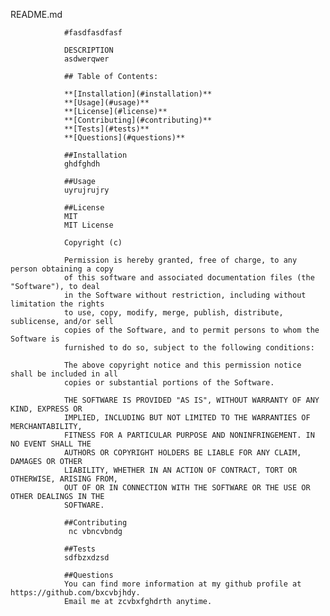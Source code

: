 README.md
                
                #fasdfasdfasf

                DESCRIPTION
                asdwerqwer

                ## Table of Contents:

                **[Installation](#installation)**
                **[Usage](#usage)**
                **[License](#license)**
                **[Contributing](#contributing)**
                **[Tests](#tests)**
                **[Questions](#questions)**

                ##Installation
                ghdfghdh

                ##Usage
                uyrujrujry

                ##License
                MIT
                MIT License

                Copyright (c) 
                
                Permission is hereby granted, free of charge, to any person obtaining a copy
                of this software and associated documentation files (the "Software"), to deal
                in the Software without restriction, including without limitation the rights
                to use, copy, modify, merge, publish, distribute, sublicense, and/or sell
                copies of the Software, and to permit persons to whom the Software is
                furnished to do so, subject to the following conditions:
                
                The above copyright notice and this permission notice shall be included in all
                copies or substantial portions of the Software.
                
                THE SOFTWARE IS PROVIDED "AS IS", WITHOUT WARRANTY OF ANY KIND, EXPRESS OR
                IMPLIED, INCLUDING BUT NOT LIMITED TO THE WARRANTIES OF MERCHANTABILITY,
                FITNESS FOR A PARTICULAR PURPOSE AND NONINFRINGEMENT. IN NO EVENT SHALL THE
                AUTHORS OR COPYRIGHT HOLDERS BE LIABLE FOR ANY CLAIM, DAMAGES OR OTHER
                LIABILITY, WHETHER IN AN ACTION OF CONTRACT, TORT OR OTHERWISE, ARISING FROM,
                OUT OF OR IN CONNECTION WITH THE SOFTWARE OR THE USE OR OTHER DEALINGS IN THE
                SOFTWARE.

                ##Contributing
                 nc vbncvbndg

                ##Tests
                sdfbzxdzsd

                ##Questions
                You can find more information at my github profile at https://github.com/bxcvbjhdy.
                Email me at zcvbxfghdrth anytime.
                